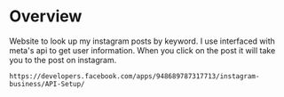 # Overview

Website to look up my instagram posts by keyword. I use interfaced with meta's api to get user information.
When you click on the post it will take you to the post on instagram.

`https://developers.facebook.com/apps/948689787317713/instagram-business/API-Setup/`
